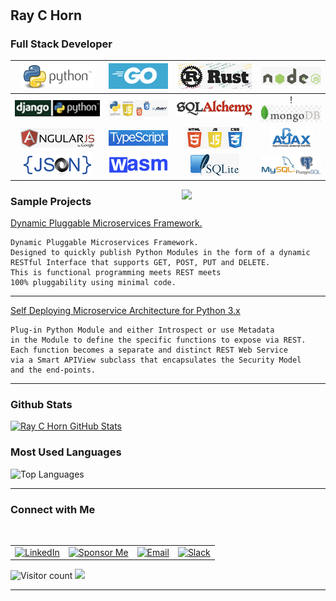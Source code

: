 # <h2> Ray C Horn</h2>

### Full Stack Developer

| ![Python](https://github.com/raychorn/raychorn/blob/main/images/python-logo-2020-12-04_5-55-14.png?raw=true) | ![Go](https://github.com/raychorn/raychorn/blob/main/images/golang-logo-2020-12-04_6-06-50.png?raw=true) | ![Rust](https://github.com/raychorn/raychorn/blob/main/images/rust-logo-2020-12-04_6-09-56.png?raw=true) | ![Node.js](https://github.com/raychorn/raychorn/blob/main/images/node-js-logo-2020-12-04_6-12-28.png?raw=true) |
| :----------: | :----------: | :----------: | :----------: |
| ![Django](https://github.com/raychorn/raychorn/blob/main/images/python-django-logo-2020-12-04_6-18-19.png?raw=true) | ![Python+jQuery](https://github.com/raychorn/raychorn/blob/main/images/python-web-tech-2020-12-04_6-28-58.png?raw=true) | ![SQLAlchemy](https://github.com/raychorn/raychorn/blob/main/images/sql-alchemy-logo-2020-12-04_6-37-21.png?raw=true) | !![MongoDB](https://github.com/raychorn/raychorn/blob/main/images/mongodb-logo-2020-12-04_6-47-25.png?raw=true) |
| ![Angular v11](https://github.com/raychorn/raychorn/blob/main/images/angular-logo-2020-12-04_6-16-13.png?raw=true) | ![TypeScript](https://github.com/raychorn/raychorn/blob/main/images/ts-logo-2020-12-04_6-21-19.png?raw=true) | ![HTML+JS+CSS](https://github.com/raychorn/raychorn/blob/main/images/html-js-css-logo-2020-12-04_6-26-38.png?raw=true) | ![AJAX](https://github.com/raychorn/raychorn/blob/main/images/ajax-logo-2020-12-04_6-31-14.png?raw=true) |
| ![JSON](https://github.com/raychorn/raychorn/blob/main/images/json-2020-12-04_6-33-21.png?raw=true) | ![WASM](https://github.com/raychorn/raychorn/blob/main/images/wasm-logo-2020-12-04_6-51-40.png?raw=true) | ![SQlite](https://github.com/raychorn/raychorn/blob/main/images/sqlite-logo-2020-12-04_6-39-21.png?raw=true) | ![MySQL + Postgres](https://github.com/raychorn/raychorn/blob/main/images/mysql-postgres-logo-2020-12-04_6-42-00.png?raw=true) |

<img align='right' src="https://media.giphy.com/media/M9gbBd9nbDrOTu1Mqx/giphy.gif" width="230">

<h3> Sample Projects </h3>

[Dynamic Pluggable Microservices Framework.](https://github.com/raychorn/microservices-framework)

```
Dynamic Pluggable Microservices Framework.
Designed to quickly publish Python Modules in the form of a dynamic
RESTful Interface that supports GET, POST, PUT and DELETE. 
This is functional programming meets REST meets 
100% pluggability using minimal code.
```

<hr>

[Self Deploying Microservice Architecture for Python 3.x](https://gist.github.com/0bd8a79aab8c32b068a790b8cebe76df)

```
Plug-in Python Module and either Introspect or use Metadata 
in the Module to define the specific functions to expose via REST.
Each function becomes a separate and distinct REST Web Service 
via a Smart APIView subclass that encapsulates the Security Model 
and the end-points.
```

<hr>


<h3>Github Stats</h3>

[![Ray C Horn GitHub Stats](https://github-readme-stats.vercel.app/api?username=raychorn&show_icons=true)](https://github.com/raychorn)


<h3>Most Used Languages</h3>

![Top Languages](https://github-readme-stats.vercel.app/api/top-langs/?username=raychorn&show_icons=true)




<hr>



<h3> Connect with Me </h3>

<br>

<table>
    <tr>
        <td>
        <a href="https://www.linkedin.com/in/raychorn/" target="_blank"><img alt="LinkedIn" src="https://img.shields.io/badge/LinkedIn-Ray%20C%20Horn-blue?style=flat-square&logo=linkedin"></a>
        </td>
        <td>
        <a href="https://github.com/sponsors/raychorn" target="_blank"><img alt="Sponsor Me" src="https://img.shields.io/badge/Sponsor%20Me-Support%20my%20work!!!-blue?style=flat-square&logo=github"></a>
        </td>
        <td>
        <a href="mailto:raychorn@gmail.com"><img alt="Email" src="https://img.shields.io/badge/Email-raychorn@gmail.com-blue?style=flat-square&logo=gmail"></a>
        </td>
        <td>
        <a href="https://raychorn.slack.com" target="_blank"><img alt="Slack" src="https://img.shields.io/badge/Message%20Me-via%20Slack-blue?style=flat-square&logo=slack"></a>
        </td>
    </tr>
</table>

<p align="center">

![Visitor count](https://visitor-badge.laobi.icu/badge?page_id=raychorn.raychorn)   <img src="https://media.giphy.com/media/dxn6fRlTIShoeBr69N/giphy.gif" width="30">

</p>



<hr>



